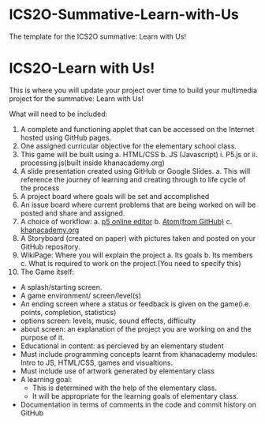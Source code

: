# ICS2O-Summative-Learn-with-Us
The template for the ICS2O summative: Learn with Us!

# ICS2O-Learn with Us!
This is where you will update your project over time to build your multimedia project for the summative: Learn with Us!

What will need to be included:

1. A complete and functioning applet that can be accessed on the Internet hosted using GitHub pages.
2. One assigned curricular objective for the elementary school class.
2. This game will be built using
  a. HTML/CSS
  b. JS (Javascript)
    i. P5.js or
    ii. processing.js(built inside khanacademy.org)
3. A slide presentation created using GitHub or Google Slides.
  a. This will reference the journey of learning and creating through to life cycle of the process
4. A project board where goals will be set and accomplished
5. An issue board where current problems that are being worked on will be posted and share and assigned.
6. A choice of workflow:
  a. [p5 online editor](https://www.google.com/search?client=safari&rls=en&q=p5+online+editor&ie=UTF-8&oe=UTF-8)
  b. [Atom(from GitHub)](https://atom.io)
  c. [khanacademy.org](https://www.khanacademy.org/computer-programming/new/pjs)
7. A Storyboard (created on paper) with pictures taken and posted on your GitHub repository.
8. WikiPage: Where you will explain the project
  a. Its goals
  b. Its members
  c. What is required to work on the project.(You need to specify this)
9. The Game itself:
  * A splash/starting screen.
  * A game environment/ screen/level(s)
  * An ending screen where a status or feedback is given on the game(i.e. points, completion, statistics)
  * options screen: levels, music, sound effects, difficulty
  * about screen: an explanation of the project you are working on and the purpose of it.
  * Educational in content: as percieved by an elementary student
  * Must include programming concepts learnt from khanacademy modules: Intro to JS, HTML/CSS, games and visualtions.
  * Must include use of artwork generated by elementary class
  * A learning goal: 
    * This is determined with the help of the elementary class.
    * It will be appropriate for the learning goals of elementary class.
   * Documentation in terms of comments in the code and commit history on GitHub
